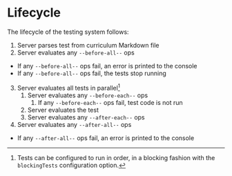 # Lifecycle

The lifecycle of the testing system follows:

1. Server parses test from curriculum Markdown file
2. Server evaluates any `--before-all--` ops

- If any `--before-all--` ops fail, an error is printed to the console
- If any `--before-all--` ops fail, the tests stop running

3. Server evaluates all tests in parallel[^1]
   1. Server evaluates any `--before-each--` ops
      1. If any `--before-each--` ops fail, test code is not run
   2. Server evaluates the test
   3. Server evaluates any `--after-each--` ops
4. Server evaluates any `--after-all--` ops

- If any `--after-all--` ops fail, an error is printed to the console

[^1]: Tests can be configured to run in order, in a blocking fashion with the `blockingTests` configuration option.

